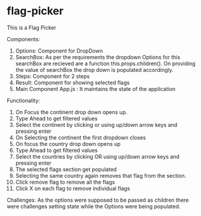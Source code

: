 # flag-picker
This is a Flag Picker

Components:
1) Options: Component for DropDown
2) SearchBox: As per the requirements the dropdown Options for this searchBox are recieved are a function this.props.children(). On providing the value of searchBox the drop down is populated accordingly.
3) Steps: Component for 2 steps
4) Result: Component for showing selected flags
5) Main Component App.js : It maintains the state of the application

Functionality:
1) On Focus the continent drop down opens up.
2) Type Ahead to get filtered values
3) Select the continent by clicking or using up/down arrow keys and pressing enter
4) On Selecting the continent the first dropdown closes
5) On focus the country drop down opens up
6) Type Ahead to get filtered values
7) Select the countries by clicking OR using up/down arrow keys and pressing enter
8) The selected flags section get populated
9) Selecting the same country again removes that flag from the section.
10) Click remove flag to remove all the flags
11) Click X on each flag to remove individual flags


Challenges:
As the options were supposed to be passed as children there were challenges setting state while the Options were being populated.
